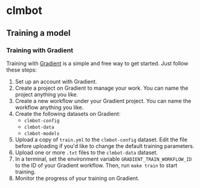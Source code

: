 # clmbot

## Training a model

### Training with Gradient

Training with [Gradient](https://gradient.run/) is a simple and free way to get started. Just follow these steps:

1. Set up an account with Gradient.
2. Create a project on Gradient to manage your work. You can name the project anything you like.
3. Create a new workflow under your Gradient project. You can name the workflow anything you like.
4. Create the following datasets on Gradient:
   - `clmbot-config`
   - `clmbot-data`
   - `clmbot-models`
5. Upload a copy of `train.yml` to the `clmbot-config` dataset. Edit the file before uploading if you'd like to change the default training parameters.
6. Upload one or more `.txt` files to the `clmbot-data` dataset.
7. In a terminal, set the environment variable `GRADIENT_TRAIN_WORKFLOW_ID` to the ID of your Gradient workflow. Then, run `make train` to start training.
8. Monitor the progress of your training on Gradient.